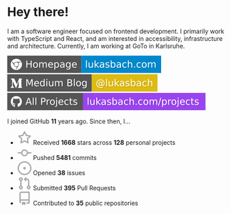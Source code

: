 # Hey there!

I am a software engineer focused on frontend development. I primarily work with TypeScript and React, and am interested in accessibility, infrastructure and architecture. Currently, I am working at GoTo in Karlsruhe.

[![Homepage](./icons/homepage.svg)](https://lukasbach.com)
[![Medium Blog](./icons/medium.svg)](https://medium.com/@lukasbach)
[![My Projects](./icons/projects.svg)](https://lukasbach.com/projects)

I joined GitHub **11** years ago. Since then, I...

- ![](./icons/star.svg) Received **1668** stars across **128** personal projects
- ![](./icons/commit.svg) Pushed **5481** commits
- ![](./icons/issues.svg) Opened **38** issues
- ![](./icons/pr.svg) Submitted **395** Pull Requests
- ![](./icons/repo.svg) Contributed to **35** public repositories
